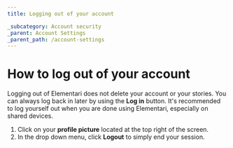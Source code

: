 ```yaml
---
title: Logging out of your account

_subcategory: Account security
_parent: Account Settings
_parent_path: /account-settings
---
```


# How to log out of your account

Logging out of Elementari does not delete your account or your stories. You can always log back in later by using the **Log in** button.
It's recommended to log yourself out when you are done using Elementari, especially on shared devices.

1. Click on your **profile picture** located at the top right of the screen.
2. In the drop down menu, click **Logout** to simply end your session.